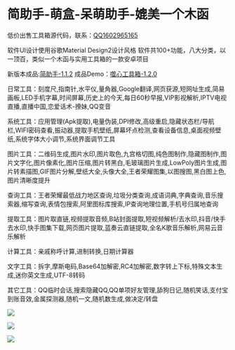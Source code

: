 # 简助手-萌盒-呆萌助手-媲美一个木函

低价出售工具箱源代码，联系：[QQ1602965165](https://qm.qq.com/cgi-bin/qm/qr?k=cZHXxI-X4jmH_pU5U2FmwGJkjc69aFX2&noverify=0)

软件UI设计使用谷歌Material Design2设计风格
软件共100+功能，八大分类，以一顶百，类似一个木函与实用工具箱的一款安卓项目

新版本成品:[简助手-1.1.2](https://wws.lanzouj.com/iQNGk022d5oh)
成品Demo：[噬心工具箱-1.2.0](https://wwa.lanzoui.com/inxiGuyrpbc)

日常工具：刻度尺,指南针,水平仪,量角器,Google翻译,网页获源,短网址生成,简易画板,LED手机字幕,时间屏幕,历史上的今天,每日60秒早报,VIP影视解析,IPTV电视直播,直播中国,恋爱话术-撩妹,QQ变音

系统工具：应用管理(Apk提取),电量伪装,DPI修改,高级重启,隐藏状态栏/导航栏,WIFI密码查看,振动器,提取手机壁纸,屏幕坏点检测,查看设备信息,桌面视频壁纸,系统字体大小调节,系统界面调节工具

图片工具：二维码生成,图片水印,图片取色,九宫格切图,纯色图制作,隐藏图制作,图片文字化,图片像素化,图片压缩,图片转黑白,毛玻璃图片生成,LowPoly图片生成,图片转素描图,GIF图片分解,壁纸大全,头像大全,王者荣耀图集,以图搜图,黑白图上色,图片清晰度提升

查询工具：王者荣耀最低战力地区查询,垃圾分类查询,成语词典,字典查询,音乐搜索器,缩写查询,表情包搜索,阿里图标库搜索,IP查询地理位置,手机号归属地查询

提取工具：图片取直链,视频提取音频,B站封面提取,短视频解析/去水印,抖音/快手去水印,快手图集下载,网页图片提取,蓝奏云直链提取,全名K歌音乐解析,网易云音乐解析

计算工具：亲戚称呼计算,进制转换,日期计算器

文字工具：拆字,摩斯电码,Base64加解密,RC4加解密,数字转上下标,特殊文本生成,迷你英文生成,UTF-8转码

其它工具：QQ临时会话,搜索隐藏QQ,QQ单项好友管理,舔狗日记,随机笑话,支付宝到账音效,金属探测器,随机一文,随机数生成,做决定/转盘

![](https://github.com/shixin423/---/raw/main/Screenshot_2021-10-03-13-11-41-491_com.shixin.app.jpg)

![](https://github.com/shixin423/---/raw/main/Screenshot_2021-10-03-13-10-52-232_com.shixin.app.jpg)

![](https://github.com/shixin423/---/raw/main/Screenshot_2021-10-03-13-10-55-578_com.shixin.app.jpg)
